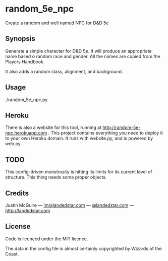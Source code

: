 # random_5e_npc

Create a random and well named NPC for D&D 5e

## Synopsis

Generate a simple character for D&D 5e.  It will produce an appropriate
name based o random race and gender.  All the names are copied from the
Players Handbook.

It also adds a random class, alignment, and background.

## Usage

./random_5e_npc.py

## Heroku

There is also a website for this tool, running at
http://random-5e-npc.herokuapp.com . This project contains everything you need
to deploy it to your own Heroku domain. It runs with website.py, and is powered
by web.py.

## TODO

This config-driven monstrosity is hitting its limits for its current level of
structure. This thing needs some proper objects.

## Credits

Justin McGuire &mdash; <jm@landedstar.com> &mdash; <a href="https://twitter.com/landedstar">@landedstar.com</a> &mdash; http://landedstar.com

## License

Code is licenced under the MIT licence.

The data in the config file is almost certainly copyrighted by Wizards of the Coast.

